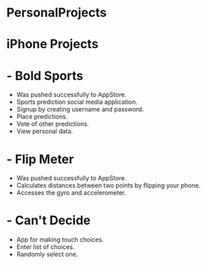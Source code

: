 # PersonalProjects

# iPhone Projects
# - Bold Sports
   - Was pushed successfully to AppStore.
   - Sports prediction social media application.
   - Signup by creating username and password.
   - Place predictions.
   - Vote of other predictions.
   - View personal data.
# - Flip Meter
   - Was pushed successfully to AppStore.
   - Calculates distances between two points by flipping your phone.
   - Accesses the gyro and accelerometer.
# - Can't Decide
   - App for making touch choices.
   - Enter list of choices.
   - Randomly select one.
